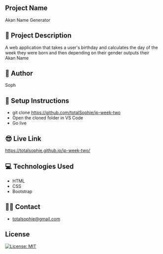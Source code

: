## Project Name

Akan Name Generator

## 🔭 Project Description

A web application that takes a user's birthday and calculates the day of the week they were born and then depending on their gender outputs their Akan Name

## 👷 Author

Soph

## 🔨 Setup Instructions
- git clone https://github.com/totalSophie/ip-week-two
- Open the cloned folder in VS Code
- Go live

## 😎 Live Link
https://totalsophie.github.io/ip-week-two/

## 💻 Technologies Used
- HTML
- CSS
- Bootstrap

## 👨‍💻 Contact
- totalsophie@gmail.com

## License
[![License: MIT](https://img.shields.io/badge/License-MIT-yellow.svg)](https://opensource.org/licenses/MIT)
